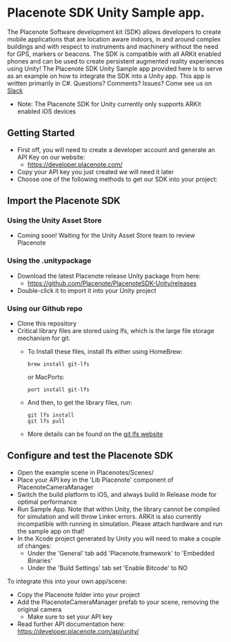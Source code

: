 # Placenote SDK Unity Sample app.
The Placenote Software development kit (SDK) allows developers to create mobile applications that are location aware indoors, in and around complex buildings and with respect to instruments and machinery without the need for GPS, markers or beacons. The SDK is compatible with all ARKit enabled phones and can be used to create persistent augmented reality experiences using Unity!
The Placenote SDK Unity Sample app provided here is to serve as an example on how to integrate the SDK into a Unity app. This app is written primarily in C#. Questions? Comments? Issues? Come see us on [Slack](https://join.slack.com/t/placenotedevs/shared_invite/enQtMjk5ODk2MzM0NDMzLTIzMjQwZTAxMzYxYWMyMjY1NzZmYTA2YjY0OGU5NzAzNjUxN2M1ZTQ1ZWZiYzI4ZDg4NGU1ZjQ0ZTA4NDY0OWI)

* Note: The Placenote SDK for Unity currently only supports ARKit enabled iOS devices

## Getting Started

* First off, you will need to create a developer account and generate an API Key on our website:
  * https://developer.placenote.com/
* Copy your API key you just created we will need it later
* Choose one of the following methods to get our SDK into your project:

## Import the Placenote SDK

### Using the Unity Asset Store
* Coming soon! Waiting for the Unity Asset Store team to review Placenote

### Using the .unitypackage
* Download the latest Placenote release Unity package from here:
  * https://github.com/Placenote/PlacenoteSDK-Unity/releases
* Double-click it to import it into your Unity project

### Using our Github repo
* Clone this repository
* Critical library files are stored using lfs, which is the large file storage mechanism for git.
  * To Install these files, install lfs either using HomeBrew:
  
     ```Shell Session 
     brew install git-lfs
     ```

      or MacPorts: 
      ```Shell Session
      port install git-lfs
      ```
   
  * And then, to get the library files, run: 
     ```Shell Session
     git lfs install 
     git lfs pull
     ```
  * More details can be found on the [git lfs website](https://git-lfs.github.com/)

## Configure and test the Placenote SDK
* Open the example scene in Placenotes/Scenes/
* Place your API key in the 'Lib Placenote' component of PlacenoteCameraManager
* Switch the build platform to iOS, and always build in Release mode for optimal performance
* Run Sample App. Note that within Unity, the library cannot be compiled for simulation and will throw Linker errors. ARKit is also currently incompatible with running in simulation. Please attach hardware and run the sample app on that!
* In the Xcode project generated by Unity you will need to make a couple of changes:
    * Under the 'General' tab add 'Placenote.framework' to 'Embedded Binaries'
    * Under the 'Build Settings' tab set 'Enable Bitcode' to NO

To integrate this into your own app/scene:
* Copy the Placenote folder into your project
* Add the PlacenoteCameraManager prefab to your scene, removing the original camera
    * Make sure to set your API key
* Read further API documentation here: https://developer.placenote.com/api/unity/
